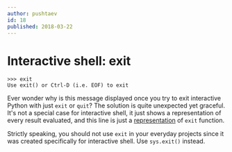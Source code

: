 ```yaml
---
author: pushtaev
id: 18
published: 2018-03-22
---
```


# Interactive shell: exit

```python-interactive {no-check-interactive}
>>> exit
Use exit() or Ctrl-D (i.e. EOF) to exit
```

Ever wonder why is this message displayed once you try to exit
interactive Python with just `exit` or `quit`?
The solution is quite unexpected yet graceful.
It's not a special case for interactive shell,
it just shows a representation of every result evaluated,
and this line is just
a [representation](https://github.com/python/cpython/blob/master/Lib/_sitebuiltins.py#L17)
of `exit` function.

Strictly speaking, you should not use `exit` in your everyday projects
since it was created specifically for interactive shell.
Use `sys.exit()` instead.
